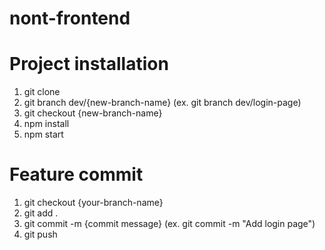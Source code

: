 # nont-frontend

# Project installation
1. git clone
2. git branch dev/{new-branch-name} (ex. git branch dev/login-page)
3. git checkout {new-branch-name}
4. npm install
5. npm start
  
# Feature commit
1. git checkout {your-branch-name}
2. git add .
3. git commit -m {commit message} (ex. git commit -m "Add login page")
4. git push
